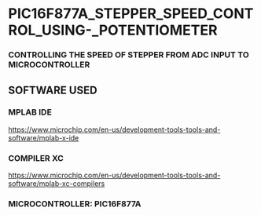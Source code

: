 # PIC16F877A_STEPPER_SPEED_CONTROL_USING-_POTENTIOMETER
### CONTROLLING THE SPEED OF STEPPER FROM ADC INPUT TO MICROCONTROLLER
## SOFTWARE USED
### MPLAB IDE
https://www.microchip.com/en-us/development-tools-tools-and-software/mplab-x-ide  
### COMPILER XC
https://www.microchip.com/en-us/development-tools-tools-and-software/mplab-xc-compilers
### MICROCONTROLLER:  PIC16F877A
